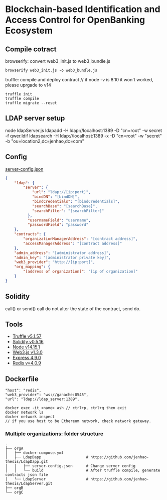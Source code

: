 # Blockchain-based Identification and Access Control for OpenBanking Ecosystem

## Compile cotract

browserify: convert web3_init.js to web3_bundle.js
```
browserify web3_init.js -o web3_bundle.js
```
truffle: compile and deploy contract // if node -v is 8.10 it won't worked, please uprgade to v14

```
truffle init
truffle compile
truffle migrate --reset
```

## LDAP server setup

node ldapServer.js
ldapadd -H ldap://localhost:1389 -D "cn=root" -w secret -f qwer.ldif
ldapsearch -H ldap://localhost:1389 -x -D "cn=root" -w "secret" -b "ou=location2,dc=jenhao,dc=com"

## Config
[server-config.json](https://github.com/jenhao-thesis/LdapDapp/blob/main/server-config-example.json)
```json
{
    "ldap": {
        "server": {
            "url": "ldap://[ip:port]",
            "bindDN": "[bindDN]",
            "bindCredentials": "[bindCredentials]",
            "searchBase": "[searchBase]",
            "searchFilter": "[searchFilter]"
          },
          "usernameField": "username",
          "passwordField": "password"
    },
    "contracts": {
        "organizationManagerAddress": "[contract address]",
        "accessManagerAddress": "[contract address]"
    },
    "admin_address": "[administrator address]",
    "admin_key": "[administrator private key]",
    "web3_provider": "http://[ip:port]",
    "org_mapping": {
        "[address of organization]": "[ip of organization]"
    }
}
```

## Solidity

call() or send()
call do not alter the state of the contract, send do.

## Tools

* [Truffle v5.1.57](https://www.trufflesuite.com/docs/truffle/testing/writing-tests-in-solidity)
* [Solidity v0.5.16](https://docs.soliditylang.org/en/v0.5.16/genindex.html)
* [Node v14.15.1](https://nodejs.org/en/)
* [Web3.js v1.3.0](https://github.com/ChainSafe/web3.js?source=post_page-----70de1c0c035c----------------------)
* [Express 4.9.0](https://www.npmjs.com/package/express/v/4.9.0)
* [Redis v=4.0.9](https://www.1ju.org/redis/redis-quick-guide)

## Dockerfile
```
"host": "redis",
"web3_provider": "ws://ganache:8545",
"url": "ldap://ldap_server:1389",
```
```
docker exec -it <name> ash // ctrl+p, ctrl+q then exit
docker network ls
docker network inspect
// if you use host to be Ethereum network, check network gateway.
```
### Multiple organizations: folder structure
    .
    ├── orgA
    │   ├── docker-compose.yml
    │   ├── LdapDapp                    # https://github.com/jenhao-thesis/LdapDapp.git
    │   │   ├── server-config.json      # Change server config
    │   │   └── build                   # After truffle compile, generate contracts json file
    │   └── LdapServer                  # https://github.com/jenhao-thesis/LdapServer.git
    ├── orgB
    └── orgC
